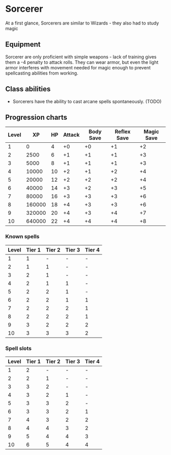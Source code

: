 # Sorcerer

At a first glance, Sorcerers are similar to Wizards - they also had to study magic 

## Equipment

Sorcerer are only proficient with simple weapons - lack of training gives them a -4 penalty to attack rolls. They can wear armor, but even the light armor interferes with movement needed for magic enough to prevent spellcasting abilities from working.

## Class abilities

* Sorcerers have the ability to cast arcane spells spontaneously. (TODO)

## Progression charts

|Level|XP|HP|Attack|Body Save|Reflex Save|Magic Save|
|-|-|-|-|-|-|-|
|1|0|4|+0|+0|+1|+2|
|2|2500|6|+1|+1|+1|+3|
|3|5000|8|+1|+1|+1|+3|
|4|10000|10|+2|+1|+2|+4|
|5|20000|12|+2|+2|+2|+4|
|6|40000|14|+3|+2|+3|+5|
|7|80000|16|+3|+3|+3|+6|
|8|160000|18|+4|+3|+3|+6|
|9|320000|20|+4|+3|+4|+7|
|10|640000|22|+4|+4|+4|+8|

### Known spells
|Level|Tier 1|Tier 2|Tier 3|Tier 4|
|-|-|-|-|-|
|1|1|-|-|-|
|2|1|1|-|-|
|3|2|1|-|-|
|4|2|1|1|-|
|5|2|2|1|-|
|6|2|2|1|1|
|7|2|2|2|1|
|8|2|2|2|1|
|9|3|2|2|2|
|10|3|3|3|2|

### Spell slots
|Level|Tier 1|Tier 2|Tier 3|Tier 4|
|-|-|-|-|-|
|1|2|-|-|-|
|2|2|1|-|-|
|3|3|2|-|-|
|4|3|2|1|-|
|5|3|3|2|-|
|6|3|3|2|1|
|7|4|3|2|2|
|8|4|4|3|2|
|9|5|4|4|3|
|10|6|5|4|4|